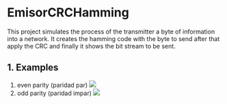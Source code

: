 # EmisorCRCHamming
This project simulates the process of the  transmitter a byte of information into a network. It creates the hamming code with the byte to send after that apply the CRC and finally it shows the  bit stream to be sent.

## 1. Examples
1.   even parity (paridad par)
![](http://placekitten.com/200/300?style=centerme)
2.   odd parity (paridad impar)
![](http://placekitten.com/200/300?style=centerme)
